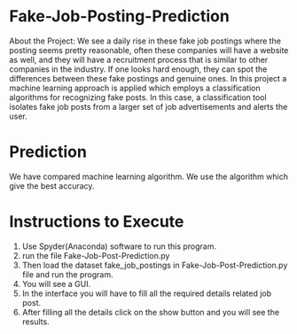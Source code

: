 # Fake-Job-Posting-Prediction
About the Project: We see a daily rise in these fake job postings where the posting seems pretty reasonable, often these companies will have a website as well, and they will have a recruitment process that is similar to other companies in the industry. If one looks hard enough, they can spot the differences between these fake postings and genuine ones. In this project a machine learning approach is applied which employs a classification algorithms for recognizing fake posts. In this case, a classification tool isolates fake job posts from a larger set of job advertisements and alerts the user.

# Prediction
We have compared machine learning algorithm. We use the algorithm which give the best accuracy.

# Instructions to Execute 
1. Use Spyder(Anaconda) software to run this program.
2. run the file  Fake-Job-Post-Prediction.py
3. Then load the dataset fake_job_postings in Fake-Job-Post-Prediction.py file and run the program.
4. You will see a GUI.
5. In the interface you will have to fill all the required details related job post.
6. After filling all the details click on the show button and you will see the results.





